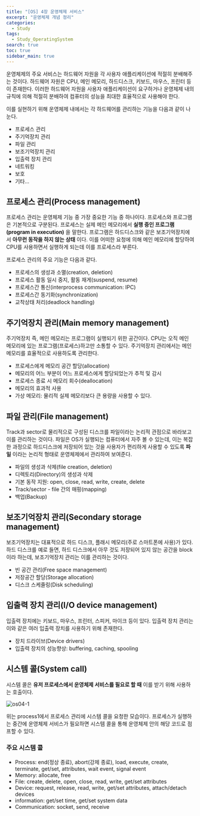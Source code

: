 ```yaml
---
title: "[OS] 4장 운영체제 서비스"
excerpt: "운영체제 개념 정리"
categories:
  - Study
tags:
  - Study_OperatingSystem
search: true
toc: true
sidebar_main: true
---
```


운영체제의 주요 서비스는 하드웨어 자원을 각 사용자 애플리케이션에 적절히 분배해주는 것이다. 하드웨어 자원은 CPU, 메인 메모리, 하드디스크, 키보드, 마우스, 프린터 등이 존재한다. 이러한 하드웨어 자원을 사용자 애플리케이션이 요구하거나 운영체제 내의 규칙에 의해 적절히 분배하여 컴퓨터의 성능을 최대한 효율적으로 사용해야 한다.

이를 실현하기 위해 운영체제 내에서는 각 하드웨어를 관리하는 기능을 다음과 같이 나눈다.
- 프로세스 관리
- 주기억장치 관리
- 파일 관리
- 보조기억장치 관리
- 입출력 장치 관리
- 네트워킹
- 보호
- 기타...


## 프로세스 관리(Process management)
프로세스 관리는 운영체제 기능 중 가장 중요한 기능 중 하나이다. 프로세스와 프로그램은 기본적으로 구분된다. 프로세스는 실제 메인 메모리에서 **실행 중인 프로그램(program in execution)** 을 말한다. 프로그램은 하드디스크와 같은 보조기억장치에서 **아무런 동작을 하지 않는 상태** 이다. 이를 어떠한 요청에 의해 메인 메모리에 할당하여 CPU를 사용하면서 실행하게 되는데 이를 프로세스라 부른다.

프로세스 관리의 주요 기능은 다음과 같다.
- 프로세스의 생성과 소멸(creation, deletion)
- 프로세스 활동 일시 중지, 활동 재게(suspend, resume)
- 프로세스간 통신(interprocess communication: IPC)
- 프로세스간 동기화(synchronization)
- 교착상태 처리(deadlock handling)


## 주기억장치 관리(Main memory management)
주기억장치 즉, 메인 메모리는 프로그램이 실행되기 위한 공간이다. CPU는 오직 메인 메모리에 있는 프로그램(프로세스)하고만 소통할 수 있다. 주기억장치 관리에서는 메인 메모리를 효율적으로 사용하도록 관리한다.

- 프로세스에게 메모리 공간 할당(allocation)
- 메모리의 어느 부분이 어느 프로세스에게 할당되었는가 추적 및 감시
- 프로세스 종료 시 메모리 회수(deallocation)
- 메모리의 효과적 사용
- 가상 메모리: 물리적 실제 메모리보다 큰 용량을 사용할 수 있다.


## 파일 관리(File management)
Track과 sector로 물리적으로 구성된 디스크를 파일이라는 논리적 관점으로 바라보고 이를 관리하는 것이다.
파일은 OS가 실행되는 컴퓨터에서 자주 볼 수 있는데, 이는 복잡한 과정으로 하드디스크에 저장되어 있는 것을 사용자가 편리하게 사용할 수 있도록 **파일** 이라는 논리적 형태로 운영체제에서 관리하여 보여준다.

- 파일의 생성과 삭제(file creation, deletion)
- 디렉토리(Directory)의 생성과 삭제
- 기본 동작 지원: open, close, read, write, create, delete
- Track/sector - file 간의 매핑(mapping)
- 백업(Backup)


## 보조기억장치 관리(Secondary storage management)
보조기억장치는 대표적으로 하드 디스크, 플래시 메모리(주로 스마트폰에 사용)가 있다. 하드 디스크를 예로 들면, 하드 디스크에서 아무 것도 저장되어 있지 않는 공간을 block이라 하는데, 보조기억장치 관리는 이를 관리하는 것이다.

- 빈 공간 관리(Free space management)
- 저장공간 할당(Storage allocation)
- 디스크 스케줄링(Disk scheduling)


## 입출력 장치 관리(I/O device management)
입출력 장치에는 키보드, 마우스, 프린터, 스피커, 마이크 등이 있다. 입출력 장치 관리는 이와 같은 여러 입출력 장치를 사용하기 위해 존재한다.

- 장치 드라이브(Device drivers)
- 입출력 장치의 성능향상: buffering, caching, spooling


## 시스템 콜(System call)
시스템 콜은 **유저 프로세스에서 운영체제 서비스를 필요로 할 때** 이를 받기 위해 사용하는 호출이다.

![os04-1](https://user-images.githubusercontent.com/34755287/53879657-5c353e80-4052-11e9-827d-751cc9dcc0f1.png)

위는 process1에서 프로세스 관리에 시스템 콜을 요청한 모습이다. 프로세스가 실행하는 중간에 운영체제 서비스가 필요하면 시스템 콜을 통해 운영체제 안의 해당 코드로 점프할 수 있다.

### 주요 시스템 콜
- Process: end(정상 종료), abort(강제 종료), load, execute, create, terminate, get/set, attributes, wait event, signal event
- Memory: allocate, free
- File: create, delete, open, close, read, write, get/set attributes
- Device: request, release, read, write, get/set attributes, attach/detach devices
- information: get/set time, get/set system data
- Communication: socket, send, receive
